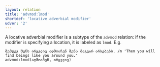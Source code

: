 ```yaml
---
layout: relation
title: 'advmod:lmod'
shortdef: 'locative adverbial modifier'
udver: '2'
---
```


A locative adverbial modifier is a subtype of the `advmod` relation: if the modifier is specifying a location, it is labeled as `lmod`. E.g.

~~~ sdparse
შემდეგ შენს ირგვლივ აღმოაჩენ შენს მაგვარ არსებებს. /n 'Then you will find beings like you around you.'
advmod:lmod(აღმოაჩენ, ირგვლივ)
~~~
<!-- Interlanguage links updated Ne 5. května 2024, 18:20:39 CEST -->
